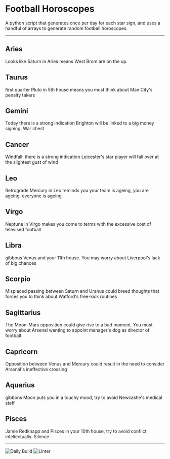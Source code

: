 # Football Horoscopes

A python script that generates once per day for each star sign, and uses a handful of arrays to generate random football horoscopes.

---

<!-- horoscopes_item starts -->
<h2>Aries</h2><p>Looks like Saturn in Aries means West Brom are on the up.</p><h2>Taurus</h2><p>first quarter Pluto in 5th house means you must think about Man City's penalty takers</p><h2>Gemini</h2><p>Today there is a strong indication Brighton will be linked to a big money signing. War chest</p><h2>Cancer</h2><p>Windfall! there is a strong indication Leicester's star player will fall over at the slightest gust of wind</p><h2>Leo</h2><p>Retrograde Mercury in Leo reminds you your team is ageing, you are ageing. everyone is ageing</p><h2>Virgo</h2><p>Neptune in Virgo makes you come to terms with the excessive cost of televised football</p><h2>Libra</h2><p>gibbous Venus and your 11th house. You may worry about Liverpool's lack of big chances</p><h2>Scorpio</h2><p>Misplaced passing between Saturn and Uranus could breed thoughts that forces you to think about Watford's free-kick routines</p><h2>Sagittarius</h2><p>The Moon-Mars opposition could give rise to a bad moment. You must worry about Arsenal wanting to appoint manager's dog as director of football</p><h2>Capricorn</h2><p>Opposition between Venus and Mercury could result in the need to consider Arsenal's ineffective crossing</p><h2>Aquarius</h2><p>gibbons Moon puts you in a touchy mood, try to avoid Newcastle's medical staff</p><h2>Pisces</h2><p>Jamie Redknapp and Pisces in your 10th house, try to avoid conflict intellectually. Silence</p>
<!-- horoscopes_item ends -->

---

![Daily Build](https://github.com/MatBenfield/horofootball.thechels.uk/workflows/Daily%20Build/badge.svg) ![Linter](https://github.com/MatBenfield/horofootball.thechels.uk/workflows/Linter/badge.svg)
